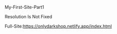  My-First-Site-Part1
 
 
Resolution Is Not Fixed


Full-Site:https://onlydarkshop.netlify.app/index.html
